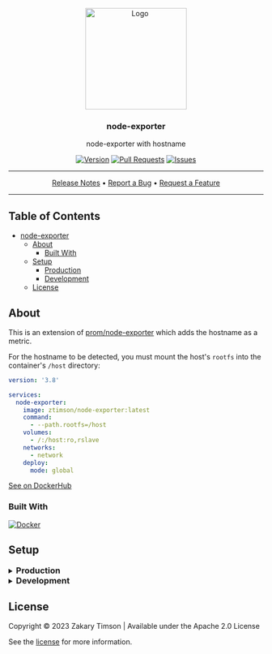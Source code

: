 <!-- Header -->
<div id="top" align="center">
  <br />

  <!-- Logo -->
  <img src="https://git.zakscode.com/repo-avatars/1d5549fafabb98354acb1341d7bb7c14aafb090be3ddb698b55de12a80ecf20f" alt="Logo" width="200" height="200">

  <!-- Title -->
  ### node-exporter

  <!-- Description -->
  node-exporter with hostname

  <!-- Repo badges -->
  [![Version](https://img.shields.io/badge/dynamic/json.svg?label=Version&style=for-the-badge&url=https://git.zakscode.com/api/v1/repos/ztimson/node-exporter/tags&query=$[0].name)](https://git.zakscode.com/ztimson/node-exporter/tags)
  [![Pull Requests](https://img.shields.io/badge/dynamic/json.svg?label=Pull%20Requests&style=for-the-badge&url=https://git.zakscode.com/api/v1/repos/ztimson/node-exporter&query=open_pr_counter)](https://git.zakscode.com/ztimson/node-exporter/pulls)
  [![Issues](https://img.shields.io/badge/dynamic/json.svg?label=Issues&style=for-the-badge&url=https://git.zakscode.com/api/v1/repos/ztimson/node-exporter&query=open_issues_count)](https://git.zakscode.com/ztimson/node-exporter/issues)

  <!-- Links -->

  ---
  <div>
    <a href="https://git.zakscode.com/ztimson/node-exporter/releases" target="_blank">Release Notes</a>
    • <a href="https://git.zakscode.com/ztimson/node-exporter/issues/new?template=.github%2fissue_template%2fbug.md" target="_blank">Report a Bug</a>
    • <a href="https://git.zakscode.com/ztimson/node-exporter/issues/new?template=.github%2fissue_template%2fenhancement.md" target="_blank">Request a Feature</a>
  </div>

  ---
</div>

## Table of Contents
- [node-exporter](#top)
    - [About](#about)
        - [Built With](#built-with)
    - [Setup](#setup)
        - [Production](#production)
        - [Development](#development)
    - [License](#license)

## About

This is an extension of [prom/node-exporter](https://hub.docker.com/r/prom/node-exporter) which adds the hostname as a metric.

For the hostname to be detected, you must mount the host's `rootfs` into the container's `/host` directory:

```yaml
version: '3.8'

services:
  node-exporter:
    image: ztimson/node-exporter:latest
    command:
      - --path.rootfs=/host
    volumes:
      - /:/host:ro,rslave
    networks:
      - network
    deploy:
      mode: global
```

[See on DockerHub](https://hub.docker.com/r/ztimson/node-exporter)

### Built With
[![Docker](https://img.shields.io/badge/Docker-384d54?style=for-the-badge&logo=docker)](https://docker.com/)

## Setup

<details>
<summary>
  <h3 id="production" style="display: inline">
    Production
  </h3>
</summary>

#### Prerequisites
- [Docker](https://docs.docker.com/install/)

#### Instructions
1. Run the docker image: `docker run -v "/:/host:ro,rslave" ztimson/node-exporter --path.rootfs=/host`
</details>

<details>
<summary>
  <h3 id="development" style="display: inline">
    Development
  </h3>
</summary>

#### Prerequisites
- [Docker](https://docs.docker.com/install/)

#### Instructions
1. Build the docker image: `docker build -t MY_IMAGE:TAG .`
2. Run docker image: `docker run -v "/:/host:ro,rslave" MY_IMAGE:TAG --path.rootfs=/host`

</details>

## License
Copyright © 2023 Zakary Timson | Available under the Apache 2.0 License

See the [license](./LICENSE) for more information.